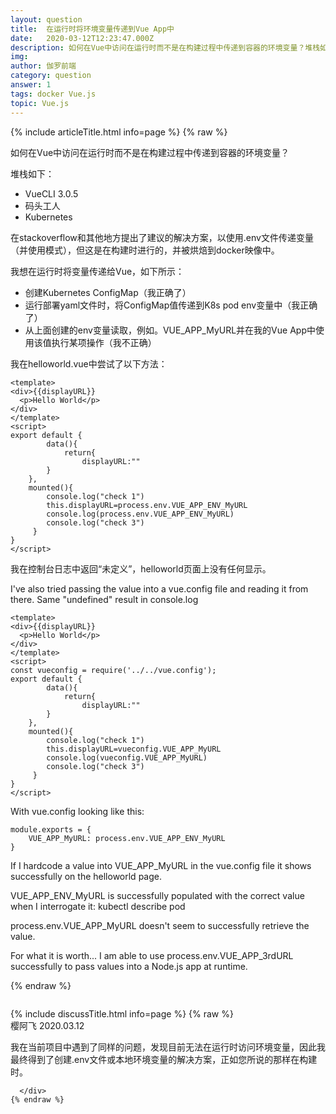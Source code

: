 ```yaml
---
layout: question
title:  在运行时将环境变量传递到Vue App中
date:   2020-03-12T12:23:47.000Z
description: 如何在Vue中访问在运行时而不是在构建过程中传递到容器的环境变量？堆栈如下：VueCLI 3.0.5码头工人Kubernetes在st...
img: 
author: 伽罗前端
category: question
answer: 1
tags: docker Vue.js
topic: Vue.js
---
```

<div class="article-root">
  <div class="article">
    {% include articleTitle.html info=page %}
    {% raw %}
    <div class="article-content"><p><font style="vertical-align: inherit;"><font style="vertical-align: inherit;">如何在Vue中访问在运行时而不是在构建过程中传递到容器的环境变量？</font></font></p>

<p><font style="vertical-align: inherit;"><font style="vertical-align: inherit;">堆栈如下：</font></font></p>

<ul>
<li><font style="vertical-align: inherit;"><font style="vertical-align: inherit;">VueCLI 3.0.5</font></font></li>
<li><font style="vertical-align: inherit;"><font style="vertical-align: inherit;">码头工人</font></font></li>
<li><font style="vertical-align: inherit;"><font style="vertical-align: inherit;">Kubernetes</font></font></li>
</ul>

<p><font style="vertical-align: inherit;"><font style="vertical-align: inherit;">在stackoverflow和其他地方提出了建议的解决方案，以使用.env文件传递变量（并使用模式），但这是在构建时进行的，并被烘焙到docker映像中。</font></font></p>

<p><font style="vertical-align: inherit;"><font style="vertical-align: inherit;">我想在运行时将变量传递给Vue，如下所示：</font></font></p>

<ul>
<li><font style="vertical-align: inherit;"><font style="vertical-align: inherit;">创建Kubernetes ConfigMap（我正确了）</font></font></li>
<li><font style="vertical-align: inherit;"><font style="vertical-align: inherit;">运行部署yaml文件时，将ConfigMap值传递到K8s pod env变量中（我正确了）</font></font></li>
<li><font style="vertical-align: inherit;"><font style="vertical-align: inherit;">从上面创建的env变量读取，例如。</font><font style="vertical-align: inherit;">VUE_APP_MyURL并在我的Vue App中使用该值执行某项操作（我不正确）</font></font></li>
</ul>

<p><font style="vertical-align: inherit;"><font style="vertical-align: inherit;">我在helloworld.vue中尝试了以下方法：</font></font></p>

<pre><code>&lt;template&gt;<font></font>
&lt;div&gt;{{displayURL}}<font></font>
  &lt;p&gt;Hello World&lt;/p&gt;<font></font>
&lt;/div&gt;<font></font>
&lt;/template&gt;<font></font>
&lt;script&gt;<font></font>
export default {  <font></font>
        data(){<font></font>
            return{<font></font>
                displayURL:""<font></font>
        }<font></font>
    },<font></font>
    mounted(){<font></font>
        console.log("check 1")<font></font>
        this.displayURL=process.env.VUE_APP_ENV_MyURL<font></font>
        console.log(process.env.VUE_APP_ENV_MyURL)<font></font>
        console.log("check 3")<font></font>
     }<font></font>
}<font></font>
&lt;/script&gt;<font></font>
</code></pre>

<p><font style="vertical-align: inherit;"><font style="vertical-align: inherit;">我在控制台日志中返回“未定义”，helloworld页面上没有任何显示。</font></font></p>

<p>I've also tried passing the value into a vue.config file and reading it from there. Same "undefined" result in console.log</p>

<pre><code>&lt;template&gt;<font></font>
&lt;div&gt;{{displayURL}}<font></font>
  &lt;p&gt;Hello World&lt;/p&gt;<font></font>
&lt;/div&gt;<font></font>
&lt;/template&gt;<font></font>
&lt;script&gt;<font></font>
const vueconfig = require('../../vue.config');<font></font>
export default {  <font></font>
        data(){<font></font>
            return{<font></font>
                displayURL:""<font></font>
        }<font></font>
    },<font></font>
    mounted(){<font></font>
        console.log("check 1")<font></font>
        this.displayURL=vueconfig.VUE_APP_MyURL<font></font>
        console.log(vueconfig.VUE_APP_MyURL)<font></font>
        console.log("check 3")<font></font>
     }<font></font>
}<font></font>
&lt;/script&gt;<font></font>
</code></pre>

<p>With vue.config looking like this:</p>

<pre><code>module.exports = {<font></font>
    VUE_APP_MyURL: process.env.VUE_APP_ENV_MyURL<font></font>
}<font></font>
</code></pre>

<p>If I hardcode a value into VUE_APP_MyURL in the vue.config file it shows successfully on the helloworld page.</p>

<p>VUE_APP_ENV_MyURL is successfully populated with the correct value when I interrogate it: kubectl describe pod </p>

<p>process.env.VUE_APP_MyURL doesn't seem to successfully retrieve the value.</p>

<p>For what it is worth... I am able to use process.env.VUE_APP_3rdURL successfully to pass values into a Node.js app at runtime.</p></div>
    {% endraw %}
  </div>
  <p style="height: 0;width:0;overflow: hidden;"> 第1315篇《在运行时将环境变量传递到Vue App中》来自Winter(https://github.com/aiyld/aiyld.github.io)的站点</p>
  <div class="discuss-wrapper">
    {% include discussTitle.html info=page %}
    {% raw %}
    <div class="discuss-item">
        <div class="discuss-parent">
          <div class="discuss-meta">
            <span class="discuss-user">樱阿飞</span>
            <span class="discuss-time">2020.03.12</span>
          </div>
          <div class="discuss-comment"><p><font style="vertical-align: inherit;"><font style="vertical-align: inherit;">我在当前项目中遇到了同样的问题，发现目前无法在运行时访问环境变量，因此我最终得到了创建.env文件或本地环境变量的解决方案，正如您所说的那样在构建时。</font></font></p></div>
        </div>
        
      </div>
    {% endraw %}
  </div>
<div>
